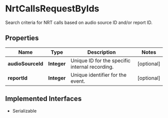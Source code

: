 

# NrtCallsRequestByIds

Search criteria for NRT calls based on audio source ID and/or report ID.

## Properties

Name | Type | Description | Notes
------------ | ------------- | ------------- | -------------
**audioSourceId** | **Integer** | Unique ID for the specific internal recording. |  [optional]
**reportId** | **Integer** | Unique identifier for the event. |  [optional]


## Implemented Interfaces

* Serializable


